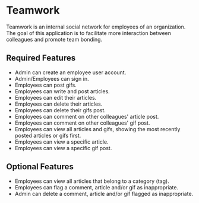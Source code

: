 # Teamwork
Teamwork is an internal social network for employees of an organization. The goal of this application is to facilitate more interaction between colleagues and promote team bonding.

## Required Features
- Admin can create an employee user account.
- Admin/Employees can sign in.
- Employees can post gifs.
- Employees can write and post articles.
- Employees can edit their articles.
- Employees can delete their articles.
- Employees can delete their gifs post.
- Employees can comment on other colleagues' article post.
- Employees can comment on other colleagues' gif post.
- Employees can view all articles and gifs, showing the most recently posted articles or gifs
first.
- Employees can view a specific article.
- Employees can view a specific gif post.

## Optional Features
- Employees can view all articles that belong to a category (tag).
- Employees can flag a comment, article and/or gif as inappropriate.
- Admin can delete a comment, article and/or gif flagged as inappropriate.
